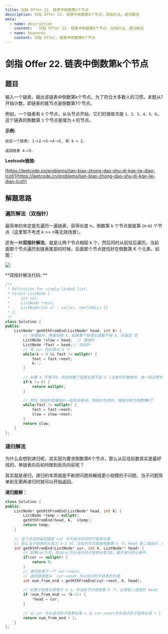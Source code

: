 ```yaml
---
title: 剑指 Offer 22. 链表中倒数第k个节点
description: 剑指 Offer 22. 链表中倒数第k个节点，双指针法，递归解法
meta:
  - name: description
    content:   剑指 Offer 22. 链表中倒数第k个节点，双指针法，递归解法
  - name: keywords
    content: 剑指 Offer, 链表中倒数第K个节点
---
```


# 剑指 Offer 22. 链表中倒数第k个节点

## 题目

输入一个链表，输出该链表中倒数第k个节点。为了符合大多数人的习惯，本题从1开始计数，即链表的尾节点是倒数第1个节点。

例如，一个链表有 `6` 个节点，从头节点开始，它们的值依次是 `1、2、3、4、5、6`。这个链表的倒数第 `3` 个节点是值为 `4` 的节点。

**示例:**

```
给定一个链表: 1->2->3->4->5, 和 k = 2.

返回链表 4->5.
```

**Leetcode链接:**

[https://leetcode.cn/problems/lian-biao-zhong-dao-shu-di-kge-jie-dian-lcof/](https://leetcode.cn/problems/lian-biao-zhong-dao-shu-di-kge-jie-dian-lcof/)

## 解题思路

### 遍历解法（双指针）

最简单的肯定是先遍历一遍链表，获得长度 n，倒数第 k 个节点就是第 (n-k) 个节点（这里暂不考虑 k >= n等无效场景）。

还有一种**双指针解法**，就是让两个节点相距 k 个，然后同时从前往后遍历，当前面那个节点遍历到链表尾部的时候，后面那个节点就恰好在倒数第 K 个元素，如图：

![](https://cdn.how2cs.cn/csguide/140910.png)

**双指针解法代码: **


```cpp
/**
 * Definition for singly-linked list.
 * struct ListNode {
 *     int val;
 *     ListNode *next;
 *     ListNode(int x) : val(x), next(NULL) {}
 * };
 */
class Solution {
public:
    ListNode* getKthFromEnd(ListNode* head, int k) {
        // 快慢指针，两者相隔 k，如果整个链表长度都不够 k，则返回 空
        ListNode *slow = head;  // 慢指针
        ListNode *fast = head;// 快指针
        // 将 cur 向后移动 k 个
        while(k > 0 && fast != nullptr) {
            fast = fast->next;
            k--;
        }
        
        // 如果 k 不等于0，则说明整个链表长度不足 k (注意代码鲁棒性，做一些边界判断）
        if(k != 0) {
            return nullptr;
        }

        // 然后 快指针和慢指针一起向后移动，快指针为空时，慢指针即为倒数第K个
        while(fast != nullptr) {
            fast = fast->next;
            slow = slow->next;
        }
        return slow;
    }
};
```

### 递归解法

为什么会想到递归呢，其实因为要求倒数第K个节点，那么从后往前数其实是最好找的，单链表向后如何做到反向向前呢？

其实就是递归，递归的本质就是不断把问题拆解成更小规模的子问题，当子问题简单到无需再递归时就可以开始返回。

**递归题解：**

```cpp
class Solution {
public:
    ListNode* getKthFromEnd(ListNode* head, int k) {
        ListNode *temp = nullptr;
        getKthFromEnd(head, k,  &temp);
        return temp;
    }
		
   	// 这个方法的返回值是 cur 为头结点时间的子链表长度
    // 那么当子链表的长度为 k-1 时，当前的节点就是倒数第 k 个，head 是二级指针，用来存储找到的倒数第 k 个节点
    int getKthFromEnd(ListNode* cur, int k, ListNode** head) {
      	// 如果cur为空，则以cur为头结点的子链表长度为0，属于递归终止条件
        if(cur == nullptr) {
            return 0;
        }
        // 递归处理下一个 cur->next;
      	// 返回值就是以  cur->next 为头结点的子链表的长度
        int num_from_end = getKthFromEnd(cur->next, k, head);
      
        // 如果子链表长度等于 k-1，则当前节点就是第 k 个，记录到二级指针 head
        if (num_from_end == (k-1)) {
            *head = cur;
        }
     	
        // 以 cur 为头结点的子链表长度 = 以 cur->next为头结点的子链表长度 + 1
        return num_from_end + 1;
    }
};
```
